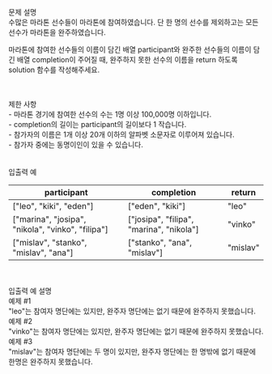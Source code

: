 <div class='title'>문제 설명</div>
<div class='textBox'>수많은 마라톤 선수들이 마라톤에 참여하였습니다. 단 한 명의 선수를 제외하고는 모든 선수가 마라톤을 완주하였습니다.

마라톤에 참여한 선수들의 이름이 담긴 배열 participant와 완주한 선수들의 이름이 담긴 배열 completion이 주어질 때, 완주하지 못한 선수의 이름을 return 하도록 solution 함수를 작성해주세요.

</div>
</br>

<div class='line'></div>
</br>
<div class='title'>제한 사항</div>
<div class='restriction'>- 마라톤 경기에 참여한 선수의 수는 1명 이상 100,000명 이하입니다.</div>
<div class='restriction'>- completion의 길이는 participant의 길이보다 1 작습니다.</div>
<div class='restriction'>- 참가자의 이름은 1개 이상 20개 이하의 알파벳 소문자로 이루어져 있습니다.</div>
<div class='restriction'>- 참가자 중에는 동명이인이 있을 수 있습니다.</div>
</br>
<div class='line'></div>
</br>
<div class='title'>입출력 예</div>
<table class='table'>
<thead>
<tr>
<th>participant</th>
<th>completion</th>
<th>return</th>
</tr>
</thead>
<tbody>
<tr>
<td>["leo", "kiki", "eden"]</td>
<td>["eden", "kiki"]</td>
<td>"leo"</td>
</tr>
<tr>
<td>["marina", "josipa", "nikola", "vinko", "filipa"]</td>
<td>["josipa", "filipa", "marina", "nikola"]</td>
<td>"vinko"</td>
</tr>
<tr>
<td>["mislav", "stanko", "mislav", "ana"]</td>
<td>["stanko", "ana", "mislav"]</td>
<td>"mislav"</td>
</tr>
</tbody>
</table>
</br>
<div class='line'></div>
</br>
<div class='title'>입출력 예 설명</div>
<div class='example'>예제 #1</div>
<div class='description'>"leo"는 참여자 명단에는 있지만, 완주자 명단에는 없기 때문에 완주하지 못했습니다.</div>
<div class='example'>예제 #2</div>
<div class='description'>"vinko"는 참여자 명단에는 있지만, 완주자 명단에는 없기 때문에 완주하지 못했습니다.</div>
<div class='example'>예제 #3</div>
<div class='description'>"mislav"는 참여자 명단에는 두 명이 있지만, 완주자 명단에는 한 명밖에 없기 때문에 한명은 완주하지 못했습니다.</div>
